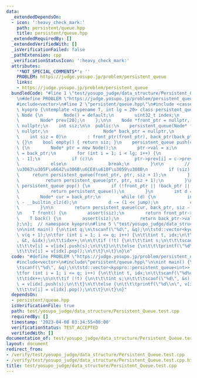 ```yaml
---
data:
  _extendedDependsOn:
  - icon: ':heavy_check_mark:'
    path: persistent/queue.hpp
    title: persistent/queue.hpp
  _extendedRequiredBy: []
  _extendedVerifiedWith: []
  _isVerificationFailed: false
  _pathExtension: cpp
  _verificationStatusIcon: ':heavy_check_mark:'
  attributes:
    '*NOT_SPECIAL_COMMENTS*': ''
    PROBLEM: https://judge.yosupo.jp/problem/persistent_queue
    links:
    - https://judge.yosupo.jp/problem/persistent_queue
  bundledCode: "#line 1 \"test/yosupo_judge/data_structure/Persistent_Queue.test.cpp\"\
    \n#define PROBLEM \"https://judge.yosupo.jp/problem/persistent_queue\"\n#include<iostream>\n\
    #include<vector>\n#line 2 \"persistent/queue.hpp\"\n#include <cassert>\nnamespace\
    \ kyopro {\ntemplate <typename T, int lg = 20> class persistent_queue {\n    struct\
    \ Node {\n        Node() = default;\n        uint32_t index;\n        T val;\n\
    \        Node* prev[20];\n    };\n\n    Node *front_ptr = nullptr, *back_ptr =\
    \ nullptr;\n    int siz;\n\n  public:\n    persistent_queue(Node* front_ptr =\
    \ nullptr,\n                     Node* back_ptr = nullptr,\n                 \
    \    int siz = 0)\n        : front_ptr(front_ptr), back_ptr(back_ptr), siz(siz)\
    \ {}\n    bool empty() { return siz; }\n    persistent_queue push(const T& x)\
    \ {\n        Node* ptr = new Node();\n        ptr->val = x;\n        ptr->prev[0]\
    \ = back_ptr;\n        for (int i = 1; i < lg; i++) {\n            Node* c = ptr->prev[i\
    \ - 1];\n            if (c)\n                ptr->prev[i] = c->prev[i - 1];\n\
    \            else\n                break;\n        }\n\n        // \u7A7A\u3060\
    \u3063\u305F\u6642\u306B\u6CE8\u610F\u3059\u308B\n        if (siz) {\n       \
    \     return persistent_queue(front_ptr, ptr, siz + 1);\n        } else {\n  \
    \          return persistent_queue(ptr, ptr, siz + 1);\n        }\n    }\n   \
    \ persistent_queue pop() {\n        if (!front_ptr || !back_ptr || siz == 1) {\n\
    \            return persistent_queue();\n        }\n        int d = siz - 2;\n\
    \        Node* cur = back_ptr;\n        while (d) {\n            int jump = 31\
    \ - __builtin_clz(d);\n            d -= (1 << jump);\n            cur = cur->prev[jump];\n\
    \        }\n\n        return persistent_queue(cur, back_ptr, siz - 1);\n    }\n\
    \n    T front() {\n        assert(siz);\n        return front_ptr->val;\n    }\n\
    \    T back() {\n        assert(siz);\n        return back_ptr->val;\n    }\n\
    };\n};  // namespace kyopro\n#line 5 \"test/yosupo_judge/data_structure/Persistent_Queue.test.cpp\"\
    \n\nint main() {\n\tint q;\n\tscanf(\"%d\", &q);\n\tstd::vector<kyopro::persistent_queue<int>>\
    \ v(q + 1);\n\tfor (int i = 1; i <= q; i++) {\n\t\tint t, idx;\n\t\tscanf(\"%d%d\"\
    , &t, &idx);\n\t\tidx++;\n\n\t\tif (!t) {\n\t\t\tint s;\n\t\t\tscanf(\"%d\", &s);\n\
    \t\t\tv[i] = v[idx].push(s);\n\t\t}\n\t\telse {\n\t\t\tprintf(\"%d\\n\", v[idx].front());\n\
    \t\t\tv[i] = v[idx].pop();\n\t\t}\n\t}\n}\n"
  code: "#define PROBLEM \"https://judge.yosupo.jp/problem/persistent_queue\"\n#include<iostream>\n\
    #include<vector>\n#include\"persistent/queue.hpp\"\n\nint main() {\n\tint q;\n\
    \tscanf(\"%d\", &q);\n\tstd::vector<kyopro::persistent_queue<int>> v(q + 1);\n\
    \tfor (int i = 1; i <= q; i++) {\n\t\tint t, idx;\n\t\tscanf(\"%d%d\", &t, &idx);\n\
    \t\tidx++;\n\n\t\tif (!t) {\n\t\t\tint s;\n\t\t\tscanf(\"%d\", &s);\n\t\t\tv[i]\
    \ = v[idx].push(s);\n\t\t}\n\t\telse {\n\t\t\tprintf(\"%d\\n\", v[idx].front());\n\
    \t\t\tv[i] = v[idx].pop();\n\t\t}\n\t}\n}"
  dependsOn:
  - persistent/queue.hpp
  isVerificationFile: true
  path: test/yosupo_judge/data_structure/Persistent_Queue.test.cpp
  requiredBy: []
  timestamp: '2023-04-08 03:34:55+00:00'
  verificationStatus: TEST_ACCEPTED
  verifiedWith: []
documentation_of: test/yosupo_judge/data_structure/Persistent_Queue.test.cpp
layout: document
redirect_from:
- /verify/test/yosupo_judge/data_structure/Persistent_Queue.test.cpp
- /verify/test/yosupo_judge/data_structure/Persistent_Queue.test.cpp.html
title: test/yosupo_judge/data_structure/Persistent_Queue.test.cpp
---
```

